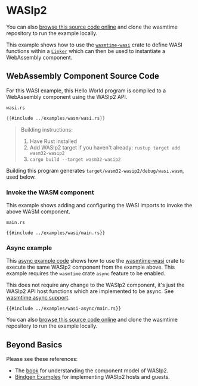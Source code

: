 # WASIp2

You can also [browse this source code online][code] and clone the wasmtime
repository to run the example locally.

[code]: https://github.com/bytecodealliance/wasmtime/blob/main/examples/wasi/main.rs

This example shows how to use the [`wasmtime-wasi`] crate to define WASI
functions within a [`Linker`] which can then be used to instantiate a
WebAssembly component.

[`wasmtime-wasi`]: https://crates.io/crates/wasmtime-wasi
[`Linker`]: https://docs.rs/wasmtime/*/wasmtime/struct.Linker.html

## WebAssembly Component Source Code

For this WASI example, this Hello World program is compiled to a WebAssembly component using the WASIp2 API.

`wasi.rs`
```rust
{{#include ../examples/wasm/wasi.rs}}
```

> Building instructions:
> 1. Have Rust installed
> 2. Add WASIp2 target if you haven't already: `rustup target add wasm32-wasip2`
> 3. `cargo build --target wasm32-wasip2`

Building this program generates `target/wasm32-wasip2/debug/wasi.wasm`, used below.

### Invoke the WASM component

This example shows adding and configuring the WASI imports to invoke the above WASM component.

`main.rs`
```rust,ignore
{{#include ../examples/wasi/main.rs}}
```

### Async example

This [async example code][code2] shows how to use the [wasmtime-wasi][`wasmtime-wasi`] crate to
execute the same WASIp2 component from the example above. This example requires the `wasmtime` crate `async` feature to be enabled.

This does not require any change to the WASIp2 component, it's just the WASIp2 API host functions which are implemented to be async. See [wasmtime async support](https://docs.wasmtime.dev/api/wasmtime/struct.Config.html#method.async_support).

[code2]: https://github.com/bytecodealliance/wasmtime/blob/main/examples/wasi-async/main.rs
[`wasmtime-wasi`]: https://docs.rs/wasmtime-wasi/*/wasmtime_wasi/preview2/index.html

```rust,ignore
{{#include ../examples/wasi-async/main.rs}}
```

You can also [browse this source code online][code2] and clone the wasmtime
repository to run the example locally.

## Beyond Basics

Please see these references:
* The [book](https://component-model.bytecodealliance.org) for understanding the component model of WASIp2.
* [Bindgen Examples](https://docs.rs/wasmtime/latest/wasmtime/component/bindgen_examples/index.html) for implementing WASIp2 hosts and guests.